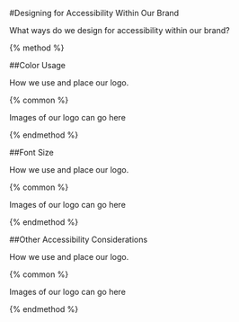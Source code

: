 #Designing for Accessibility Within Our Brand

What ways do we design for accessibility within our brand?

{% method %}

##Color Usage

How we use and place our logo.

{% common %}

Images of our logo can go here

{% endmethod %}

##Font Size

How we use and place our logo.

{% common %}

Images of our logo can go here

{% endmethod %}

##Other Accessibility Considerations

How we use and place our logo.

{% common %}

Images of our logo can go here

{% endmethod %}